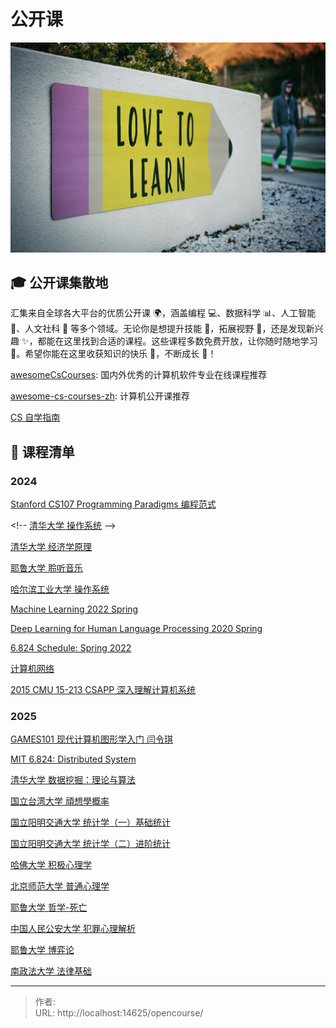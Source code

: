 # 公开课


![](/page/tim-mossholder-WE_Kv_ZB1l0-unsplash.jpg)

## 🎓 公开课集散地

汇集来自全球各大平台的优质公开课 🌍，涵盖编程 💻、数据科学 📊、人工智能 🤖、人文社科 📖 等多个领域。无论你是想提升技能 🔧，拓展视野 🌈，还是发现新兴趣 ✨，都能在这里找到合适的课程。这些课程多数免费开放，让你随时随地学习 📅。希望你能在这里收获知识的快乐 🎉，不断成长 🌱！

[awesomeCsCourses](https://github.com/alexhe101/awesomeCsCourses): 国内外优秀的计算机软件专业在线课程推荐

[awesome-cs-courses-zh](https://github.com/apachecn/awesome-cs-courses-zh): 计算机公开课推荐

[CS 自学指南](https://csdiy.wiki/)

## 🌈 课程清单

### 2024

[Stanford CS107 Programming Paradigms 编程范式](https://www.bilibili.com/video/BV1Cx411S7HJ)

&lt;!--
[清华大学 操作系统](https://www.xuetangx.com/course/THU08091000267/5883104)
--&gt;

[清华大学 经济学原理](https://www.bilibili.com/video/BV1gt411g7RU)

[耶鲁大学 聆听音乐](https://www.bilibili.com/video/BV1sW411a7nM)

[哈尔滨工业大学 操作系统](https://www.bilibili.com/video/BV19r4y1b7Aw)

[Machine Learning 2022 Spring](https://speech.ee.ntu.edu.tw/~hylee/ml/2022-spring.php)

[Deep Learning for Human Language Processing 2020 Spring](https://speech.ee.ntu.edu.tw/~hylee/dlhlp/2020-spring.php)

[6.824 Schedule: Spring 2022](https://pdos.csail.mit.edu/6.824/schedule.html)

[计算机网络](https://www.bilibili.com/video/BV11Z4y1R7Am)

[2015 CMU 15-213 CSAPP 深入理解计算机系统](https://www.bilibili.com/video/BV1iW411d7hd)

### 2025

[GAMES101 现代计算机图形学入门 闫令琪](https://www.bilibili.com/video/BV1X7411F744)

[MIT 6.824: Distributed System](https://pdos.csail.mit.edu/6.824/schedule.html)

[清华大学 数据挖掘：理论与算法](https://www.xuetangx.com/course/THU08091000385/7745361)

[国立台湾大学 頑想學概率](https://www.bilibili.com/video/BV1Tx411U7Aq)

[国立阳明交通大学 统计学（一）基础统计](https://www.youtube.com/playlist?list=PLj6E8qlqmkFvsst4-ww1mrax1D65FQI1m)

[国立阳明交通大学 统计学（二）进阶统计](https://www.youtube.com/playlist?list=PLj6E8qlqmkFtFl1HFux0XUHiPjBmBoZno)

[哈佛大学 积极心理学](https://www.bilibili.com/video/BV1Ka411w7qd)

[北京师范大学 普通心理学](https://www.bilibili.com/video/BV1KS4y1c7Lx)

[耶鲁大学 哲学-死亡](https://open.163.com/newview/movie/courseintro?newurl=M6G42OB8E)

[中国人民公安大学 犯罪心理解析](https://www.bilibili.com/video/BV1EZ4y1C7qT)

[耶鲁大学 博弈论](https://www.bilibili.com/video/BV1xY411Y7Wj)

[南政法大学 法律基础](https://www.bilibili.com/video/BV1FD4y1B786)


---

> 作者:   
> URL: http://localhost:14625/opencourse/  

